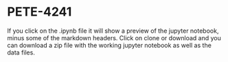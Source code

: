 # PETE-4241
If you click on the .ipynb file it will show a preview of the jupyter notebook, minus some of the markdown headers.  Click on clone or download and you can download a zip file with the working jupyter notebook as well as the data files.
